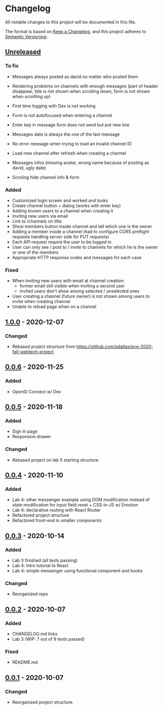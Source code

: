 # Changelog

All notable changes to this project will be documented in this file.

The format is based on [Keep a Changelog](https://keepachangelog.com/en/1.0.0/),
and this project adheres to [Semantic Versioning](https://semver.org/spec/v2.0.0.html).


## [Unreleased](https://github.com/benzinho75/node-messenger/compare/v1.0.0...HEAD)

### To fix

- Messages always posted as david no matter who posted them
- Rendering problems on channels with enough messages (part of header disappear, title is not shown when scrolling down, form is not shown when scrollling up)
- First time logging with Dex is not working
- Form is not autofocused when entering a channel
- Enter key in message form does not send but put new line
- Messages date is always the one of the last message
- No error message when trying to load an invalid channel ID
- Load new channel after refresh when creating a channel

- Messages infos (missing avatar, wrong name because of posting as david, ugly date)
- Scroling hide channel info & form

### Added

- Customized login screen and worked and looks
- Create channel button + dialog (works with enter key)
- Adding known users to a channel when creating it
- Inviting new users via email
- Link to /channels on title
- Show members button inside channel and tell which one is the owner
- Adding a member inside a channel (had to configure CORS preflight requests handling server side for PUT requests)
- Each API request require the user to be logged in
- User can only see / post to / invite to channels for which he is the owner or one of the members
- Appropriate HTTP response codes and messages for each case

### Fixed

- When inviting new users with email at channel creation:
    - former email still visible when inviting a second user
    - invited users don't show among selected / unselected ones
- User creating a channel (future owner) is not shown among users to invite when creating channel
- Unable to reload page when on a channel

## [1.0.0](https://github.com/benzinho75/node-messenger/compare/v0.0.6...v1.0.0) - 2020-12-07

### Changed

- Rebased project structure from https://github.com/adaltas/ece-2020-fall-webtech-project

## [0.0.6](https://github.com/benzinho75/node-messenger/compare/v0.0.5...v0.0.6) - 2020-11-25

### Added

- OpenID Connect w/ Dex


## [0.0.5](https://github.com/benzinho75/node-messenger/compare/v0.0.4...v0.0.5) - 2020-11-18

### Added

- Sign in page
- Responsive drawer

### Changed

- Rebased project on lab 5 starting structure


## [0.0.4](https://github.com/benzinho75/node-messenger/compare/v0.0.3...v0.0.4) - 2020-11-10

### Added
- Lab 4: other messenger example using DOM modification instead of state modification for input field reset + CSS-in-JS w/ Emotion
- Lab 4: declarative routing with React Router
- Refactored project structure
- Refactored front-end in smaller components

## [0.0.3](https://github.com/benzinho75/node-messenger/compare/v0.0.2...v0.0.3) - 2020-10-14

### Added
- Lab 3 finished (all tests passing)
- Lab 4: Intro tutorial to React
- Lab 4: simple messenger using functional component and hooks

### Changed
- Reorganized repo


## [0.0.2](https://github.com/benzinho75/node-messenger/compare/v0.0.1...v0.0.2) - 2020-10-07

### Added
- CHANGELOG.md links
- Lab 3 (WIP: 7 out of 9 tests passed)

### Fixed
- README.md


## [0.0.1](https://github.com/benzinho75/node-messenger/releases/tag/v0.0.1) - 2020-10-07

### Changed
- Reorganized project structure.
